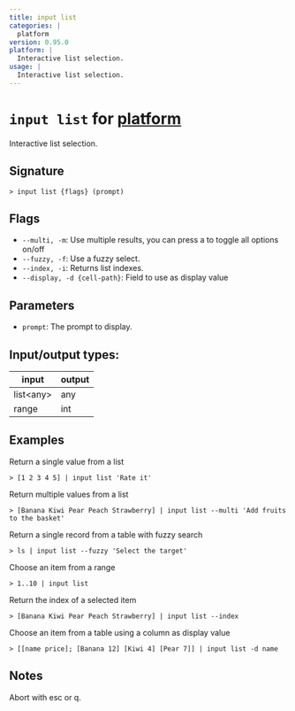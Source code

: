 ```yaml
---
title: input list
categories: |
  platform
version: 0.95.0
platform: |
  Interactive list selection.
usage: |
  Interactive list selection.
---
```

<!-- This file is automatically generated. Please edit the command in https://github.com/nushell/nushell instead. -->

# `input list` for [platform](/commands/categories/platform.md)

<div class='command-title'>Interactive list selection.</div>

## Signature

```> input list {flags} (prompt)```

## Flags

 -  `--multi, -m`: Use multiple results, you can press a to toggle all options on/off
 -  `--fuzzy, -f`: Use a fuzzy select.
 -  `--index, -i`: Returns list indexes.
 -  `--display, -d {cell-path}`: Field to use as display value

## Parameters

 -  `prompt`: The prompt to display.


## Input/output types:

| input     | output |
| --------- | ------ |
| list\<any\> | any    |
| range     | int    |
## Examples

Return a single value from a list
```nu
> [1 2 3 4 5] | input list 'Rate it'

```

Return multiple values from a list
```nu
> [Banana Kiwi Pear Peach Strawberry] | input list --multi 'Add fruits to the basket'

```

Return a single record from a table with fuzzy search
```nu
> ls | input list --fuzzy 'Select the target'

```

Choose an item from a range
```nu
> 1..10 | input list

```

Return the index of a selected item
```nu
> [Banana Kiwi Pear Peach Strawberry] | input list --index

```

Choose an item from a table using a column as display value
```nu
> [[name price]; [Banana 12] [Kiwi 4] [Pear 7]] | input list -d name

```

## Notes
Abort with esc or q.